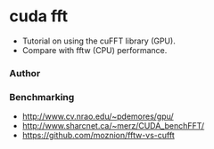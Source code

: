 # cuda fft
* Tutorial on using the cuFFT library (GPU).
* Compare with fftw (CPU) performance. 

### Author


### Benchmarking
* http://www.cv.nrao.edu/~pdemores/gpu/
* http://www.sharcnet.ca/~merz/CUDA_benchFFT/
* https://github.com/moznion/fftw-vs-cufft

